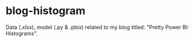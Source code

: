 # blog-histogram

Data (.xlsx), model (.py & .pbix) related to my blog titled: "Pretty Power BI: Histograms".
